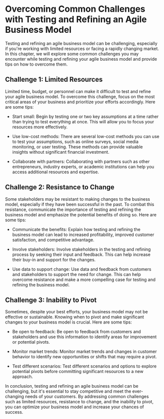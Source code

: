 Overcoming Common Challenges with Testing and Refining an Agile Business Model
=======================================================================================================================================

Testing and refining an agile business model can be challenging, especially if you're working with limited resources or facing a rapidly changing market. In this chapter, we will explore some common challenges you may encounter while testing and refining your agile business model and provide tips on how to overcome them.

Challenge 1: Limited Resources
------------------------------

Limited time, budget, or personnel can make it difficult to test and refine your agile business model. To overcome this challenge, focus on the most critical areas of your business and prioritize your efforts accordingly. Here are some tips:

* Start small: Begin by testing one or two key assumptions at a time rather than trying to test everything at once. This will allow you to focus your resources more effectively.

* Use low-cost methods: There are several low-cost methods you can use to test your assumptions, such as online surveys, social media monitoring, or user testing. These methods can provide valuable insights without significant financial investment.

* Collaborate with partners: Collaborating with partners such as other entrepreneurs, industry experts, or academic institutions can help you access additional resources and expertise.

Challenge 2: Resistance to Change
---------------------------------

Some stakeholders may be resistant to making changes to the business model, especially if they have been successful in the past. To combat this resistance, communicate the importance of testing and refining the business model and emphasize the potential benefits of doing so. Here are some tips:

* Communicate the benefits: Explain how testing and refining the business model can lead to increased profitability, improved customer satisfaction, and competitive advantage.

* Involve stakeholders: Involve stakeholders in the testing and refining process by seeking their input and feedback. This can help increase their buy-in and support for the changes.

* Use data to support change: Use data and feedback from customers and stakeholders to support the need for change. This can help overcome resistance and make a more compelling case for testing and refining the business model.

Challenge 3: Inability to Pivot
-------------------------------

Sometimes, despite your best efforts, your business model may not be effective or sustainable. Knowing when to pivot and make significant changes to your business model is crucial. Here are some tips:

* Be open to feedback: Be open to feedback from customers and stakeholders and use this information to identify areas for improvement or potential pivots.

* Monitor market trends: Monitor market trends and changes in customer behavior to identify new opportunities or shifts that may require a pivot.

* Test different scenarios: Test different scenarios and options to explore potential pivots before committing significant resources to a new approach.

In conclusion, testing and refining an agile business model can be challenging, but it's essential to stay competitive and meet the ever-changing needs of your customers. By addressing common challenges such as limited resources, resistance to change, and the inability to pivot, you can optimize your business model and increase your chances of success.
